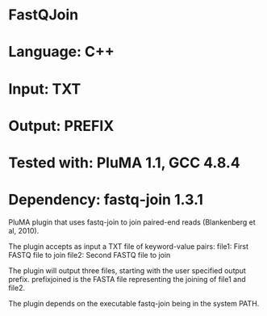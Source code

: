 # FastQJoin
# Language: C++
# Input: TXT
# Output: PREFIX
# Tested with: PluMA 1.1, GCC 4.8.4
# Dependency: fastq-join 1.3.1

PluMA plugin that uses fastq-join to join paired-end reads (Blankenberg et al, 2010).

The plugin accepts as input a TXT file of keyword-value pairs:
file1: First FASTQ file to join
file2: Second FASTQ file to join

The plugin will output three files, starting with the user specified output prefix.
prefixjoined is the FASTA file representing the joining of file1 and file2.

The plugin depends on the executable fastq-join being in the system PATH.
